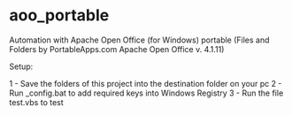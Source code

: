 # aoo_portable
Automation with Apache Open Office (for Windows) portable (Files and Folders by PortableApps.com Apache Open Office v. 4.1.11)

Setup:

1 - Save the folders of this project into the destination folder on your pc
2 - Run _config.bat to add required keys into Windows Registry
3 - Run the file test.vbs to test 
